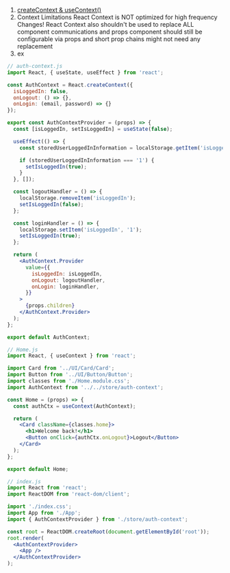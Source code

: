 1. [createContext & useContext()](https://react.dev/reference/react/createContext)
2. Context Limitations
	React Context is NOT optimized for high frequency Changes!
	React Context also shouldn't be used to replace ALL component communications and props
	component should still be configurable via props and short prop chains might not need any replacement
3. ex

```jsx
// auth-context.js
import React, { useState, useEffect } from 'react';

const AuthContext = React.createContext({
  isLoggedIn: false,
  onLogout: () => {},
  onLogin: (email, password) => {}
});

export const AuthContextProvider = (props) => {
  const [isLoggedIn, setIsLoggedIn] = useState(false);

  useEffect(() => {
    const storedUserLoggedInInformation = localStorage.getItem('isLoggedIn');

    if (storedUserLoggedInInformation === '1') {
      setIsLoggedIn(true);
    }
  }, []);

  const logoutHandler = () => {
    localStorage.removeItem('isLoggedIn');
    setIsLoggedIn(false);
  };

  const loginHandler = () => {
    localStorage.setItem('isLoggedIn', '1');
    setIsLoggedIn(true);
  };

  return (
    <AuthContext.Provider
      value={{
        isLoggedIn: isLoggedIn,
        onLogout: logoutHandler,
        onLogin: loginHandler,
      }}
    >
      {props.children}
    </AuthContext.Provider>
  );
};

export default AuthContext;

// Home.js
import React, { useContext } from 'react';

import Card from '../UI/Card/Card';
import Button from '../UI/Button/Button';
import classes from './Home.module.css';
import AuthContext from '../../store/auth-context';

const Home = (props) => {
  const authCtx = useContext(AuthContext);

  return (
    <Card className={classes.home}>
      <h1>Welcome back!</h1>
      <Button onClick={authCtx.onLogout}>Logout</Button>
    </Card>
  );
};

export default Home;

// index.js
import React from 'react';
import ReactDOM from 'react-dom/client';

import './index.css';
import App from './App';
import { AuthContextProvider } from './store/auth-context';

const root = ReactDOM.createRoot(document.getElementById('root'));
root.render(
  <AuthContextProvider>
    <App />
  </AuthContextProvider>
);
```
